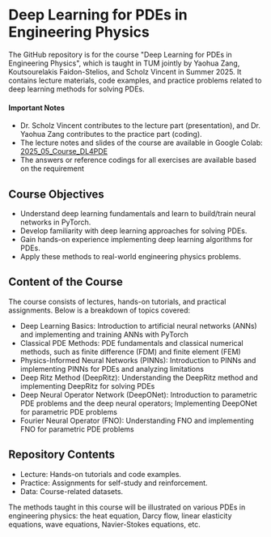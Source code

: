 # Deep Learning for PDEs in Engineering Physics
The GitHub repository is for the course "Deep Learning for PDEs in Engineering Physics", which is taught in TUM jointly by Yaohua Zang, Koutsourelakis Faidon-Stelios, and Scholz Vincent in Summer 2025. It contains lecture materials, code examples, and practice problems related to deep learning methods for solving PDEs.

#### Important Notes
- Dr. Scholz Vincent contributes to the lecture part (presentation), and Dr. Yaohua Zang contributes to the practice part (coding).
- The lecture notes and slides of the course are available in Google Colab: [2025_05_Course_DL4PDE](https://drive.google.com/drive/folders/1VmuBPZFolwSnZTje5JwXa_b-hCSsQnOW?usp=sharing)
- The answers or reference codings for all exercises are available based on the requirement

## Course Objectives
- Understand deep learning fundamentals and learn to build/train neural networks in PyTorch.
- Develop familiarity with deep learning approaches for solving PDEs.
- Gain hands-on experience implementing deep learning algorithms for PDEs.
- Apply these methods to real-world engineering physics problems.

## Content of the Course
The course consists of lectures, hands-on tutorials, and practical assignments. Below is a breakdown of topics covered:
- Deep Learning Basics: Introduction to artificial neural networks (ANNs) and implementing and training ANNs with PyTorch
- Classical PDE Methods: PDE fundamentals and classical numerical methods, such as finite difference (FDM) and finite element (FEM)
- Physics-Informed Neural Networks (PINNs): Introduction to PINNs and implementing PINNs for PDEs and analyzing limitations
- Deep Ritz Method (DeepRitz): Understanding the DeepRitz method and implementing DeepRitz for solving PDEs
- Deep Neural Operator Network (DeepONet): Introduction to parametric PDE problems and the deep neural operators; Implementing DeepONet for parametric PDE problems
- Fourier Neural Operator (FNO): Understanding FNO and implementing FNO for parametric PDE problems

## Repository Contents
- Lecture: Hands-on tutorials and code examples.
- Practice: Assignments for self-study and reinforcement.
- Data: Course-related datasets. 

The methods taught in this course will be illustrated on various PDEs in engineering physics: the heat equation, Darcy flow, linear elasticity equations, wave equations, Navier-Stokes equations, etc.

